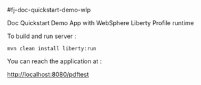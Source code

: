 #fj-doc-quickstart-demo-wlp

Doc Quickstart Demo App with WebSphere Liberty Profile runtime

To build and run server : 

`mvn clean install liberty:run`

You can reach the application at :

[http://localhost:8080/pdftest](http://localhost:8080/pdftest)